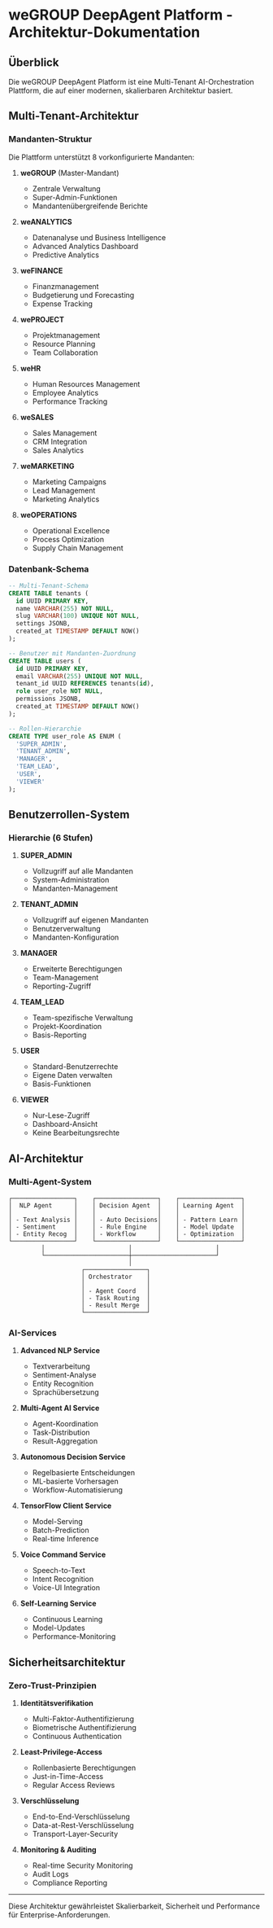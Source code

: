 # weGROUP DeepAgent Platform - Architektur-Dokumentation

## Überblick

Die weGROUP DeepAgent Platform ist eine Multi-Tenant AI-Orchestration Plattform, die auf einer modernen, skalierbaren Architektur basiert.

## Multi-Tenant-Architektur

### Mandanten-Struktur

Die Plattform unterstützt 8 vorkonfigurierte Mandanten:

1. **weGROUP** (Master-Mandant)
   - Zentrale Verwaltung
   - Super-Admin-Funktionen
   - Mandantenübergreifende Berichte

2. **weANALYTICS**
   - Datenanalyse und Business Intelligence
   - Advanced Analytics Dashboard
   - Predictive Analytics

3. **weFINANCE**
   - Finanzmanagement
   - Budgetierung und Forecasting
   - Expense Tracking

4. **wePROJECT**
   - Projektmanagement
   - Resource Planning
   - Team Collaboration

5. **weHR**
   - Human Resources Management
   - Employee Analytics
   - Performance Tracking

6. **weSALES**
   - Sales Management
   - CRM Integration
   - Sales Analytics

7. **weMARKETING**
   - Marketing Campaigns
   - Lead Management
   - Marketing Analytics

8. **weOPERATIONS**
   - Operational Excellence
   - Process Optimization
   - Supply Chain Management

### Datenbank-Schema

```sql
-- Multi-Tenant-Schema
CREATE TABLE tenants (
  id UUID PRIMARY KEY,
  name VARCHAR(255) NOT NULL,
  slug VARCHAR(100) UNIQUE NOT NULL,
  settings JSONB,
  created_at TIMESTAMP DEFAULT NOW()
);

-- Benutzer mit Mandanten-Zuordnung
CREATE TABLE users (
  id UUID PRIMARY KEY,
  email VARCHAR(255) UNIQUE NOT NULL,
  tenant_id UUID REFERENCES tenants(id),
  role user_role NOT NULL,
  permissions JSONB,
  created_at TIMESTAMP DEFAULT NOW()
);

-- Rollen-Hierarchie
CREATE TYPE user_role AS ENUM (
  'SUPER_ADMIN',
  'TENANT_ADMIN', 
  'MANAGER',
  'TEAM_LEAD',
  'USER',
  'VIEWER'
);
```

## Benutzerrollen-System

### Hierarchie (6 Stufen)

1. **SUPER_ADMIN**
   - Vollzugriff auf alle Mandanten
   - System-Administration
   - Mandanten-Management

2. **TENANT_ADMIN**
   - Vollzugriff auf eigenen Mandanten
   - Benutzerverwaltung
   - Mandanten-Konfiguration

3. **MANAGER**
   - Erweiterte Berechtigungen
   - Team-Management
   - Reporting-Zugriff

4. **TEAM_LEAD**
   - Team-spezifische Verwaltung
   - Projekt-Koordination
   - Basis-Reporting

5. **USER**
   - Standard-Benutzerrechte
   - Eigene Daten verwalten
   - Basis-Funktionen

6. **VIEWER**
   - Nur-Lese-Zugriff
   - Dashboard-Ansicht
   - Keine Bearbeitungsrechte

## AI-Architektur

### Multi-Agent-System

```
┌─────────────────┐    ┌─────────────────┐    ┌─────────────────┐
│  NLP Agent      │    │ Decision Agent  │    │ Learning Agent  │
│                 │    │                 │    │                 │
│ - Text Analysis │    │ - Auto Decisions│    │ - Pattern Learn │
│ - Sentiment     │    │ - Rule Engine   │    │ - Model Update  │
│ - Entity Recog  │    │ - Workflow      │    │ - Optimization  │
└─────────────────┘    └─────────────────┘    └─────────────────┘
         │                       │                       │
         └───────────────────────┼───────────────────────┘
                                 │
                    ┌─────────────────┐
                    │ Orchestrator    │
                    │                 │
                    │ - Agent Coord   │
                    │ - Task Routing  │
                    │ - Result Merge  │
                    └─────────────────┘
```

### AI-Services

1. **Advanced NLP Service**
   - Textverarbeitung
   - Sentiment-Analyse
   - Entity Recognition
   - Sprachübersetzung

2. **Multi-Agent AI Service**
   - Agent-Koordination
   - Task-Distribution
   - Result-Aggregation

3. **Autonomous Decision Service**
   - Regelbasierte Entscheidungen
   - ML-basierte Vorhersagen
   - Workflow-Automatisierung

4. **TensorFlow Client Service**
   - Model-Serving
   - Batch-Prediction
   - Real-time Inference

5. **Voice Command Service**
   - Speech-to-Text
   - Intent Recognition
   - Voice-UI Integration

6. **Self-Learning Service**
   - Continuous Learning
   - Model-Updates
   - Performance-Monitoring

## Sicherheitsarchitektur

### Zero-Trust-Prinzipien

1. **Identitätsverifikation**
   - Multi-Faktor-Authentifizierung
   - Biometrische Authentifizierung
   - Continuous Authentication

2. **Least-Privilege-Access**
   - Rollenbasierte Berechtigungen
   - Just-in-Time-Access
   - Regular Access Reviews

3. **Verschlüsselung**
   - End-to-End-Verschlüsselung
   - Data-at-Rest-Verschlüsselung
   - Transport-Layer-Security

4. **Monitoring & Auditing**
   - Real-time Security Monitoring
   - Audit Logs
   - Compliance Reporting

---

Diese Architektur gewährleistet Skalierbarkeit, Sicherheit und Performance für Enterprise-Anforderungen.